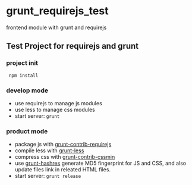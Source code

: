 grunt_requirejs_test
====================

frontend module with grunt and requirejs

## Test Project for requirejs and grunt

### project init

     npm install

### develop mode
*   use requirejs to manage js modules
*   use less to manage css modules
*   start server: `grunt`

    
### product mode
*   package js with [grunt-contrib-requirejs](https://github.com/gruntjs/grunt-contrib-requirejs) 
*   compile less with [grunt-less](https://github.com/gruntjs/grunt-contrib-less)
*   compress css with [grunt-contrib-cssmin](https://github.com/gruntjs/grunt-contrib-cssmin)
*   use [grunt-hashres](https://github.com/Luismahou/grunt-hashres) generate MD5 fingerprint for JS and CSS, and also update files link in releated HTML files. 
*   start server: `grunt release`
